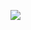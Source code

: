 ![](https://github.com/xpatilakshay/Ola-Dashboard/tree/a632dc8d6b1759905bf284238204c3a068a409e6/Ola%20Dashboard/Screen%20Shots)
